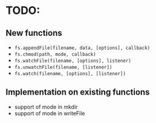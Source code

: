 # TODO:

## New functions
- `fs.appendFile(filename, data, [options], callback)`
- `fs.chmod(path, mode, callback)`
- `fs.watchFile(filename, [options], listener)`
- `fs.unwatchFile(filename, [listener])`
- `fs.watch(filename, [options], [listener])`

## Implementation on existing functions
- support of mode in mkdir
- support of mode in writeFile
